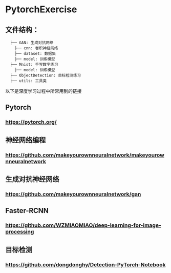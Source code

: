# PytorchExercise

## 文件结构：

```
  ├── GAN: 生成对抗网络
	├── cnn: 卷积神经网络
	├── dataset: 数据集
	├── model: 训练模型
  ├── Mnist: 手写数字练习
  	├── model: 训练模型
  ├── ObjectDetection: 目标检测练习
  ├── utils: 工具类
```

以下是深度学习过程中所常用到的链接

## Pytorch

### https://pytorch.org/

## 神经网络编程

### https://github.com/makeyourownneuralnetwork/makeyourownneuralnetwork

## 生成对抗神经网络

### https://github.com/makeyourownneuralnetwork/gan

## Faster-RCNN

### https://github.com/WZMIAOMIAO/deep-learning-for-image-processing

## 目标检测

### https://github.com/dongdonghy/Detection-PyTorch-Notebook



